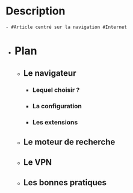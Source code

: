 # Description
	- #Article centré sur la navigation #Internet
- # Plan
	- ## Le navigateur
		- ### Lequel choisir ?
		- ### La configuration
		- ### Les extensions
	- ## Le moteur de recherche
	- ## Le VPN
	- ## Les bonnes pratiques
